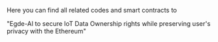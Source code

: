 Here you can find all related codes and smart contracts to

"Egde-AI to secure IoT Data Ownership rights while preserving user's privacy with the Ethereum"
